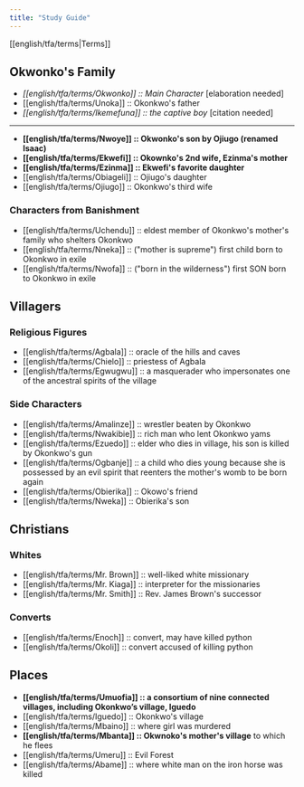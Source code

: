 ```yaml
---
title: "Study Guide"
---
```

[[english/tfa/terms|Terms]]
## Okwonko's Family
- *[[english/tfa/terms/Okwonko]] :: Main Character* [elaboration needed]
- [[english/tfa/terms/Unoka]] :: Okonkwo's father 
- *[[english/tfa/terms/Ikemefuna]] :: the captive boy* [citation needed]
---
- **[[english/tfa/terms/Nwoye]] :: Okwonko's son by Ojiugo (renamed Isaac)**
- **[[english/tfa/terms/Ekwefi]] :: Okownko's 2nd wife, Ezinma's mother**
- **[[english/tfa/terms/Ezinma]] :: Ekwefi's favorite daughter**
- [[english/tfa/terms/Obiageli]] :: Ojiugo's daughter
- [[english/tfa/terms/Ojiugo]] :: Okonkwo's third wife
### Characters from Banishment
- [[english/tfa/terms/Uchendu]] :: eldest member of Okonkwo's mother's family who shelters Okonkwo
- [[english/tfa/terms/Nneka]] :: ("mother is supreme") first child born to Okonkwo in exile
- [[english/tfa/terms/Nwofa]] :: ("born in the wilderness") first SON born to Okonkwo in exile
## Villagers
### Religious Figures
- [[english/tfa/terms/Agbala]] :: oracle of the hills and caves
- [[english/tfa/terms/Chielo]] :: priestess of Agbala
- [[english/tfa/terms/Egwugwu]] :: a masquerader who impersonates one of the ancestral spirits of the village
### Side Characters
- [[english/tfa/terms/Amalinze]] :: wrestler beaten by Okonkwo
- [[english/tfa/terms/Nwakibie]] :: rich man who lent Okonkwo yams
- [[english/tfa/terms/Ezuedo]] :: elder who dies in village, his son is killed by Okonkwo's gun
- [[english/tfa/terms/Ogbanje]] :: a child who dies young because she is possessed by an evil spirit that reenters the mother's womb to be born again
- [[english/tfa/terms/Obierika]] :: Okowo's friend
- [[english/tfa/terms/Nweka]] :: Obierika's son
## Christians
### Whites
- [[english/tfa/terms/Mr. Brown]] :: well-liked white missionary
- [[english/tfa/terms/Mr. Kiaga]] :: interpreter for the missionaries
- [[english/tfa/terms/Mr. Smith]] :: Rev. James Brown's successor
### Converts
- [[english/tfa/terms/Enoch]] :: convert, may have killed python
- [[english/tfa/terms/Okoli]] :: convert accused of killing python
## Places
- **[[english/tfa/terms/Umuofia]] :: a consortium of nine connected villages, including Okonkwo’s village, Iguedo**
- [[english/tfa/terms/Iguedo]] :: Okonkwo's village
- [[english/tfa/terms/Mbaino]] :: where girl was murdered
- **[[english/tfa/terms/Mbanta]] :: Okwnoko's mother's village** to which he flees
- [[english/tfa/terms/Umeru]] :: Evil Forest
- [[english/tfa/terms/Abame]] :: where white man on the iron horse was killed





